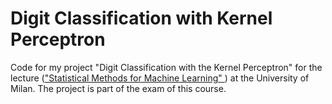 # Digit Classification with Kernel Perceptron
Code for my project "Digit Classification with the Kernel Perceptron" for the lecture (["Statistical Methods for Machine Learning" ](http://cesa-bianchi.di.unimi.it/MSA/)) at the University of Milan. The project is part of the exam of this course.
